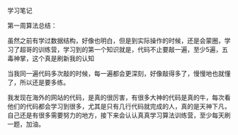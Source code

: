 学习笔记

第一周算法总结：

虽然之前有学过数据结构，好像也明白，但是到实际操作的时候，还是会蒙圈，学习了超哥的训练营，学习到的第一个知识就是，代码不止要敲一遍，至少5遍，五毒神掌，这个真是刷新我的认知

当我同一遍代码多次敲的时候，每一遍都会更深刻，好像敲得多了，慢慢地也就懂了，所以还是要多练。

我发现在海外的网站的代码，是真的很厉害，有很多大神的代码是真的牛，每次看他们的代码都会学习到很多，尤其是只有几行代码就完成的人，真的是天神下凡，自己还是有很多需要努力的地方，接下来会认认真真学习算法训练营，至少每天刷一题，加油。

